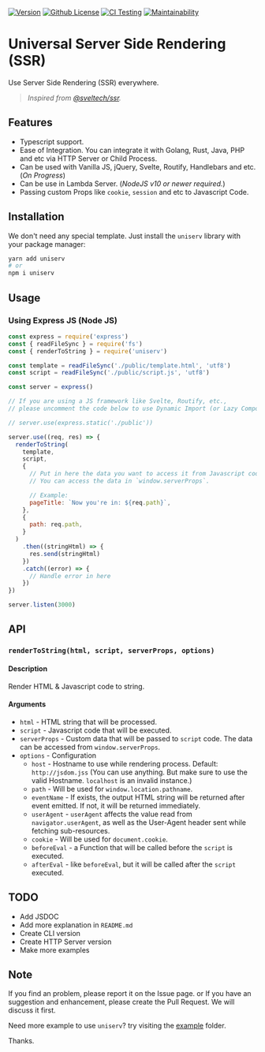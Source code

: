 [![Version](https://badgen.net/npm/v/uniserv?color=blue&label=version)](https://npmjs.com/package/uniserv)
[![Github License](https://badgen.net/github/license/lamualfa/uniserv?color=purple&label=license)](https://github.com/lamualfa/uniserv/blob/master/LICENSE)
[![CI Testing](https://github.com/lamualfa/uniserv/workflows/CI%20Testing/badge.svg)](https://github.com/lamualfa/uniserv/actions?query=workflow%3A%22CI+Testing%22)
[![Maintainability](https://api.codeclimate.com/v1/badges/da819077ced8476f6b42/maintainability)](https://codeclimate.com/github/lamualfa/uniserv/maintainability)

# Universal Server Side Rendering (SSR)

Use Server Side Rendering (SSR) everywhere.

> _Inspired from [@sveltech/ssr](https://github.com/roxiness/ssr)._

## Features

- Typescript support.
- Ease of Integration. You can integrate it with Golang, Rust, Java, PHP and etc via HTTP Server or Child Process.
- Can be used with Vanilla JS, jQuery, Svelte, Routify, Handlebars and etc. (_On Progress_)
- Can be use in Lambda Server. (_NodeJS v10 or newer required._)
- Passing custom Props like `cookie`, `session` and etc to Javascript Code.

## Installation

We don't need any special template. Just install the `uniserv` library with your package manager:

```bash
yarn add uniserv
# or
npm i uniserv
```

## Usage

### Using Express JS (Node JS)

```js
const express = require('express')
const { readFileSync } = require('fs')
const { renderToString } = require('uniserv')

const template = readFileSync('./public/template.html', 'utf8')
const script = readFileSync('./public/script.js', 'utf8')

const server = express()

// If you are using a JS framework like Svelte, Routify, etc.,
// please uncomment the code below to use Dynamic Import (or Lazy Component)

// server.use(express.static('./public'))

server.use((req, res) => {
  renderToString(
    template,
    script,
    {
      // Put in here the data you want to access it from Javascript code.
      // You can access the data in `window.serverProps`.

      // Example:
      pageTitle: `Now you're in: ${req.path}`,
    },
    {
      path: req.path,
    }
  )
    .then((stringHtml) => {
      res.send(stringHtml)
    })
    .catch((error) => {
      // Handle error in here
    })
})

server.listen(3000)
```

## API

### `renderToString(html, script, serverProps, options)`

#### Description

Render HTML & Javascript code to string.

#### Arguments

- `html` - HTML string that will be processed.
- `script` - Javascript code that will be executed.
- `serverProps` - Custom data that will be passed to `script` code. The data can be accessed from `window.serverProps`.
- `options` - Configuration
  - `host` - Hostname to use while rendering process. Default: `http://jsdom.jss` (You can use anything. But make sure to use the valid Hostname. `localhost` is an invalid instance.)
  - `path` - Will be used for `window.location.pathname`.
  - `eventName` - If exists, the output HTML string will be returned after event emitted. If not, it will be returned immediately.
  - `userAgent` - `userAgent` affects the value read from `navigator.userAgent`, as well as the User-Agent header sent while fetching sub-resources.
  - `cookie` - Will be used for `document.cookie`.
  - `beforeEval` - a Function that will be called before the `script` is executed.
  - `afterEval` - like `beforeEval`, but it will be called after the `script` executed.

## TODO

- Add JSDOC
- Add more explanation in `README.md`
- Create CLI version
- Create HTTP Server version
- Make more examples

## Note

If you find an problem, please report it on the Issue page. or If you have an suggestion and enhancement, please create the Pull Request. We will discuss it first.

Need more example to use `uniserv`? try visiting the [example](https://github.com/lamualfa/uniserv/tree/master/example) folder.

Thanks.
